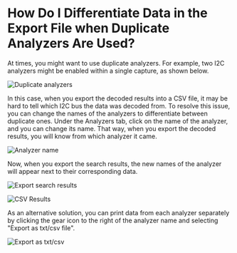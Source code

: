 # How Do I Differentiate Data in the Export File when Duplicate Analyzers Are Used?

At times, you might want to use duplicate analyzers. For example, two I2C analyzers might be enabled within a single capture, as shown below.

![Duplicate analyzers](https://trello-attachments.s3.amazonaws.com/55f0a61a10f9f592573a4205/5931def5dd8c0584df677907/8579c2783b030636e5199c431ccd6cec/duplicate_analyzers.png)

In this case, when you export the decoded results into a CSV file, it may be hard to tell which I2C bus the data was decoded from. To resolve this issue, you can change the names of the analyzers to differentiate between duplicate ones. Under the Analyzers tab, click on the name of the analyzer, and you can change its name. That way, when you export the decoded results, you will know from which analyzer it came.

![Analyzer name](https://trello-attachments.s3.amazonaws.com/55f0a61a10f9f592573a4205/5931def5dd8c0584df677907/4acfea382ec367719b09b7ae22950543/change_analyzer_name.png)

Now, when you export the search results, the new names of the analyzer will appear next to their corresponding data.

![Export search results](https://trello-attachments.s3.amazonaws.com/55f0a61a10f9f592573a4205/5931def5dd8c0584df677907/56ba1a78306b28b92515d54cf0ee4c40/export_search_results.png)

![CSV Results](https://trello-attachments.s3.amazonaws.com/55f0a61a10f9f592573a4205/5931def5dd8c0584df677907/4e4ad27479de54a7ac2bb0dd03411643/export_results.png)

As an alternative solution, you can print data from each analyzer separately by clicking the gear icon to the right of the analyzer name and selecting "Export as txt/csv file".

![Export as txt/csv](https://trello-attachments.s3.amazonaws.com/55f0a61a10f9f592573a4205/5931def5dd8c0584df677907/bded24f8130e46671c704fd618bd170d/export-analyzer-csv.png)

